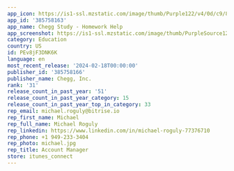 ```yaml
---
app_icon: https://is1-ssl.mzstatic.com/image/thumb/Purple122/v4/0d/c9/88/0dc9885c-6c7f-143a-b7a3-bfdee6c1aab9/AppIcon-0-0-1x_U007emarketing-0-7-0-85-220.png/1024x1024bb.png
app_id: '385758163'
app_name: Chegg Study - Homework Help
app_screenshot: https://is1-ssl.mzstatic.com/image/thumb/PurpleSource126/v4/5a/eb/5c/5aeb5ce5-5c35-be3f-4f33-deefd06096b5/bc7c2fc5-0340-4859-9010-d758a83343c2_iPhone-6.5-inch_1242x2688_A.jpg/1242x2688bb.png
category: Education
country: US
id: PEv8jF3DNK6K
language: en
most_recent_release: '2024-02-18T00:00:00'
publisher_id: '385758166'
publisher_name: Chegg, Inc.
rank: '31'
release_count_in_past_year: '51'
release_count_in_past_year_category: 15
release_count_in_past_year_top_in_category: 33
rep_email: michael.roguly@bitrise.io
rep_first_name: Michael
rep_full_name: Michael Roguly
rep_linkedin: https://www.linkedin.com/in/michael-roguly-77376710
rep_phone: +1 949-233-3404
rep_photo: michael.jpg
rep_title: Account Manager
store: itunes_connect
---
```

